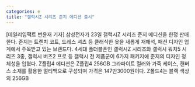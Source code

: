 ```yaml
---
categories: e
title: "갤럭시Z 시리즈 준지 에디션 출시"
---
```

[데일리임팩트 변윤재 기자] 삼성전자가 23일 갤럭시Z 시리즈 준지 에디션을 한정 판매한다. 준지는 트렌치 코트, 드레스 셔츠 등 클래식한 옷을 새롭게 재해석, 패션 디자인 업계에서 주목받고 있는 브랜드다. 4세대 폴더블폰인 갤럭시Z 시리즈와 갤럭시 워치5 시리즈 3종, 갤럭시 버즈2 프로 등 갤럭시 전 제품군이 6가지 패키지에 준지의 디자인 정체성을 입혔다. Z플립4 에디션은 Z플립4 256GB 그라파이트 컬러와 가죽 케이스, 캔버스 소재를 활용한 멀티백으로 구성되며 가격은 147만3000원이다. Z폴드4는 블랙 색상의 256GB